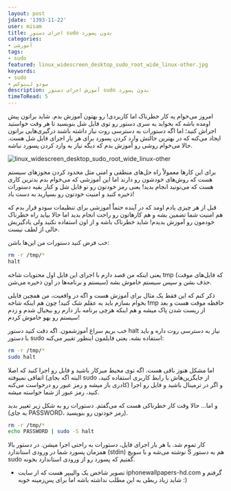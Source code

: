 ```yaml
---
layout: post
jdate: '1393-11-22'
user: misam
title: اجرای دستور sudo بدون پسورد
categories:
- آموزشی
tags:
- sudo
featured: linux_widescreen_desktop_sudo_root_wide_linux-other.jpg
keywords:
- sudo
- سودو لینوکس
description: آموزش اجرای دستور sudo بدون پسورد
timeToRead: 5
---
```


امروز می‌خوام یه کار خطرناک اما کاربردی! رو بهتون آموزش بدم. شاید براتون پیش اومده باشه که بخواید یه سری دستور رو توی فایل شل بنویسید تا هر وقت خواستید اجراش کنید؛ اما اگه دستورات به دسترسی روت نیاز داشته باشند درگیری‌هایی براتون ایجاد می‌کنه که در بهترین حالتش وارد کردن پسورد برای هر بار اجرای فایل شل هست. حالا می‌خوام روشی رو آموزش بدم که دیگه نیاز به وارد کردن پسورد نباشه.

![linux_widescreen_desktop_sudo_root_wide_linux-other](/linuxiha/images/linux_widescreen_desktop_sudo_root_wide_linux-other.jpg)

برای این کارها معمولاْ راه حل‌های منطقی و امنی مثل محدود کردن مجوز‌های سیستم هست که روش‌های خودشون رو دارند اما این آموزشی که می‌خوام بدم بدترین کاری هست که می‌تونید انجام بدید! یعنی رمز خودتون رو تو فایل شل و کنار بقیه دستورات ذخیره کنید و امنیت خودتون رو بسپارید به دست باد!

قبل از هر چیزی یادم اومد که در آینده حتماْ آموزشی برای تنظیمات سودو قرار بدم که هم امنیت شما تضمین بشه و هم کارهاتون رو راحت انجام بدید اما حالا بیاید راه خطرناک خودمون رو آموزش بدیدم! شاید خطرناک باشه و از اون استفاده نکنید ولی یادگیریش خالی از لطف نیست.

خب فرض کنید دستورات من این‌ها باشن:

```sh
rm -r /tmp/*
halt
```

یعنی اینکه من قصد دارم با اجرای این فایل اول محتویات شاخه tmp (که فایل‌های موقت سیستم و برنامه‌ها در اون ذخیره می‌شن) حذف بشن و سپس سیستم خاموش بشه.

ذکر کنم که این فقط یک مثال برای آموزش هست و اگه در واقعیت، من همچین فایلی بخوام بسازم باید به عقلم شک کنید! چون هم اینکه شاخه tmp حافظه موقت هست و بعد از ریست شدن پاک میشه و هم اینکه هرچی برنامه باز دارم رو بیخیال شدم و زدم سیستم رو یهو خاموش کردم!

خب بریم سراغ آموزشمون. اگه دقت کنید دستور halt نیاز به دسترسی روت داره و باید با دستور sudo استفاده بشه. یعنی فایلمون اینطور تغییر می‌کنه:

```sh
rm -r /tmp/*
sudo halt
```

اما مشکل هنوز باقی هست. اگه توی محیط میزکار باشید و فایل رو اجرا کنید که اصلا اتفاقی نمیوفته (البته اگه بجای sudo از جایگزین‌هاش با رابط کاربری استفاده کنید، کادری باز میشه و رمز عبور رو درخواست می‌کنه) و اگر در ترمینال باشید و فایل رو اجرا کنید، رمز عبور از شما خواسته میشه.

و اما... حالا وقت کار خطرناکی هست که می‌گفتم. دستورات رو به شکل زیر تغییر بدید (به جای PASSWORD، رمز خودتون رو بنویسید).

```sh
rm -r /tmp/*
echo PASSWORD | sudo -S halt
```

کار تموم شد. با هر بار اجرای فایل، دستورات به راحتی اجرا میشن. در دستور بالا همزمان پسورد شما در ورودی استاندارد (stdin) نوشته می‌شه و با سویچ S هم به دستور sudo گفتیم که پسورد رو از ورودی استاندارد بخونه.

* تصویر شاخص یک والپیپر هست که از سایت iphonewallpapers-hd.com گرفتم و شاید زیاد ربطی به این مطلب نداشته باشه اما برای پس‌زمینه خوبه :)